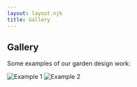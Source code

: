 ```yaml
---
layout: layout.njk
title: Gallery
---
```


<h2>Gallery</h2>
<p>Some examples of our garden design work:</p>
<img src="/images/example1.jpg" alt="Example 1" />
<img src="/images/example2.jpg" alt="Example 2" />
